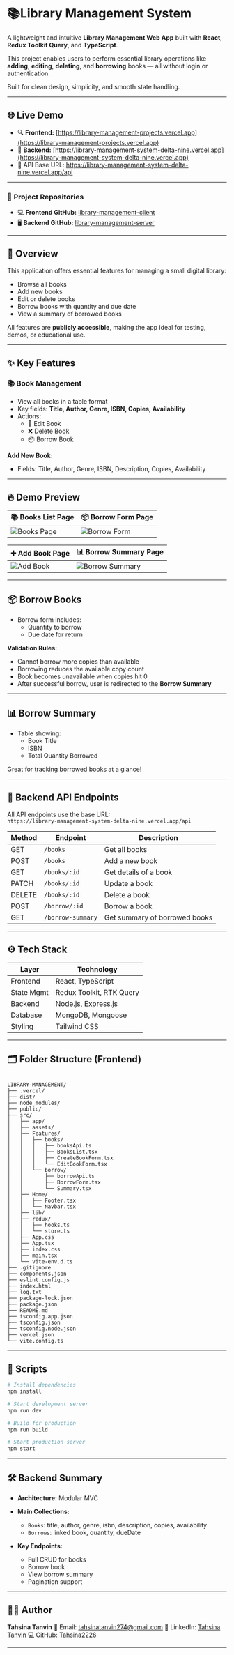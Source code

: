 


# 📚Library Management System

A lightweight and intuitive **Library Management Web App** built with **React**, **Redux Toolkit Query**, and **TypeScript**.

This project enables users to perform essential library operations like **adding**, **editing**, **deleting**, and **borrowing** books — all without login or authentication.

Built for clean design, simplicity, and smooth state handling.

---

## 🌐 Live Demo

- 🔍 **Frontend:** [https://library-management-projects.vercel.app](https://library-management-projects.vercel.app)
- 🚀 **Backend:** [https://library-management-system-delta-nine.vercel.app](https://library-management-system-delta-nine.vercel.app)
- 🔗 API Base URL: https://library-management-system-delta-nine.vercel.app/api
---
### 🔗 Project Repositories

- 💻 **Frontend GitHub:** [library-management-client](https://github.com/Tahsina2226/library-management-client)  
- 🖥️ **Backend GitHub:** [library-management-server](https://github.com/Tahsina2226/library-management-server)



---

## 📖 Overview

This application offers essential features for managing a small digital library:

- Browse all books
- Add new books
- Edit or delete books
- Borrow books with quantity and due date
- View a summary of borrowed books

All features are **publicly accessible**, making the app ideal for testing, demos, or educational use.

---

## ✨ Key Features

### 📚 Book Management

- View all books in a table format
- Key fields: **Title, Author, Genre, ISBN, Copies, Availability**
- Actions:
  - 📝 Edit Book
  - ❌ Delete Book
  - 📦 Borrow Book

**Add New Book:**
- Fields: Title, Author, Genre, ISBN, Description, Copies, Availability

---

## 🔥 Demo Preview

| 📚 Books List Page                     | 📦 Borrow Form Page                     |
|---------------------------------------|-----------------------------------------|
| ![Books Page](https://github.com/user-attachments/assets/1a66aa93-137b-459a-a1f6-96bcc7b7930b)  | ![Borrow Form](https://github.com/user-attachments/assets/2c704cc3-6be2-4602-864d-ae5eb2f6030f)  |

| ➕ Add Book Page                       | 📊 Borrow Summary Page                  |
|---------------------------------------|-----------------------------------------|
| ![Add Book](https://github.com/user-attachments/assets/247118c7-0cc5-42fe-a4a9-7caaf3d0a9c1)      | ![Borrow Summary](https://github.com/user-attachments/assets/4e2bfd5c-0e77-4306-ba61-221bbe2e778d) |




---

## 📦 Borrow Books

- Borrow form includes:
  - Quantity to borrow
  - Due date for return

**Validation Rules:**
- Cannot borrow more copies than available
- Borrowing reduces the available copy count
- Book becomes unavailable when copies hit 0
- After successful borrow, user is redirected to the **Borrow Summary**

---

## 📊 Borrow Summary

- Table showing:
  - Book Title
  - ISBN
  - Total Quantity Borrowed

Great for tracking borrowed books at a glance!

---

## 🔗 Backend API Endpoints

All API endpoints use the base URL:  
`https://library-management-system-delta-nine.vercel.app/api`

| Method | Endpoint              | Description                 |
|--------|-----------------------|-----------------------------|
| GET    | `/books`              | Get all books               |
| POST   | `/books`              | Add a new book              |
| GET    | `/books/:id`          | Get details of a book       |
| PATCH  | `/books/:id`          | Update a book               |
| DELETE | `/books/:id`          | Delete a book               |
| POST   | `/borrow/:id`         | Borrow a book               |
| GET    | `/borrow-summary`     | Get summary of borrowed books |


---

## ⚙️ Tech Stack

| Layer       | Technology                   |
|-------------|------------------------------|
| Frontend    | React, TypeScript            |
| State Mgmt  | Redux Toolkit, RTK Query     |
| Backend     | Node.js, Express.js          |
| Database    | MongoDB, Mongoose            |
| Styling     | Tailwind CSS                 |

---

## 🗂️ Folder Structure (Frontend)

```

LIBRARY-MANAGEMENT/
├── .vercel/
├── dist/
├── node_modules/
├── public/
├── src/
│   ├── app/
│   ├── assets/
│   ├── Features/
│   │   ├── books/
│   │   │   ├── booksApi.ts
│   │   │   ├── BooksList.tsx
│   │   │   ├── CreateBookForm.tsx
│   │   │   └── EditBookForm.tsx
│   │   └── borrow/
│   │       ├── borrowApi.ts
│   │       ├── BorrowForm.tsx
│   │       └── Summary.tsx
│   ├── Home/
│   │   ├── Footer.tsx
│   │   └── Navbar.tsx
│   ├── lib/
│   ├── redux/
│   │   ├── hooks.ts
│   │   └── store.ts
│   ├── App.css
│   ├── App.tsx
│   ├── index.css
│   ├── main.tsx
│   └── vite-env.d.ts
├── .gitignore
├── components.json
├── eslint.config.js
├── index.html
├── log.txt
├── package-lock.json
├── package.json
├── README.md
├── tsconfig.app.json
├── tsconfig.json
├── tsconfig.node.json
├── vercel.json
└── vite.config.ts

````

---

## 🔧 Scripts

```bash
# Install dependencies
npm install

# Start development server
npm run dev

# Build for production
npm run build

# Start production server
npm start
````

---

## 🛠️ Backend Summary

* **Architecture:** Modular MVC

* **Main Collections:**

  * `Books`: title, author, genre, isbn, description, copies, availability
  * `Borrows`: linked book, quantity, dueDate

* **Key Endpoints:**

  * Full CRUD for books
  * Borrow book
  * View borrow summary
  * Pagination support

---

## 🙋‍♀️ Author

**Tahsina Tanvin**
📧 Email: [tahsinatanvin274@gmail.com](mailto:tahsinatanvin274@gmail.com)
💼 LinkedIn: [Tahsina Tanvin](https://www.linkedin.com/in/tahsina-tanvin-8a49162b3/)
💻 GitHub: [Tahsina2226](https://github.com/Tahsina2226)

---


